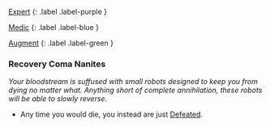 
[Expert](Game/Expert-List)
{: .label .label-purple }

[Medic](Game/Medic)
{: .label .label-blue }

[Augment](Game/Advancement-List?Augment=true)
{: .label .label-green }
### Recovery Coma Nanites
*Your bloodstream is suffused with small robots designed to keep you from dying no matter what. Anything short of complete annihilation, these robots will be able to slowly reverse.*
* Any time you would die, you instead are just [Defeated](Game/Core/Effects#Defeated).

